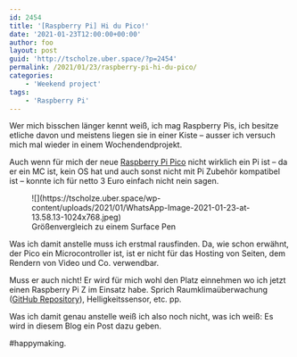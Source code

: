 ```yaml
---
id: 2454
title: '[Raspberry Pi] Hi du Pico!'
date: '2021-01-23T12:00:00+00:00'
author: foo
layout: post
guid: 'http://tscholze.uber.space/?p=2454'
permalink: /2021/01/23/raspberry-pi-hi-du-pico/
categories:
    - 'Weekend project'
tags:
    - 'Raspberry Pi'
---
```


Wer mich bisschen länger kennt weiß, ich mag Raspberry Pis, ich besitze etliche davon und meistens liegen sie in einer Kiste – ausser ich versuch mich mal wieder in einem Wochendendprojekt.

Auch wenn für mich der neue [Raspberry Pi Pico](https://www.raspberrypi.org/products/raspberry-pi-pico/) nicht wirklich ein Pi ist – da er ein MC ist, kein OS hat und auch sonst nicht mit Pi Zubehör kompatibel ist – konnte ich für netto 3 Euro einfach nicht nein sagen.

<figure class="wp-block-image size-large">![](https://tscholze.uber.space/wp-content/uploads/2021/01/WhatsApp-Image-2021-01-23-at-13.58.13-1024x768.jpeg)<figcaption>Größenvergleich zu einem Surface Pen</figcaption></figure>Was ich damit anstelle muss ich erstmal rausfinden. Da, wie schon erwähnt, der Pico ein Microcontroller ist, ist er nicht für das Hosting von Seiten, dem Rendern von Video und Co. verwendbar.

Muss er auch nicht! Er wird für mich wohl den Platz einnehmen wo ich jetzt einen Raspberry Pi Z im Einsatz habe. Sprich Raumklimaüberwachung ([GitHub Repository](https://github.com/tscholze/python-enviro-gdocs-logger)), Helligkeitssensor, etc. pp.

Was ich damit genau anstelle weiß ich also noch nicht, was ich weiß: Es wird in diesem Blog ein Post dazu geben.

\#happymaking.
